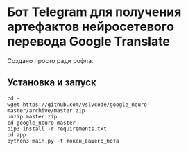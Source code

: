 # Бот Telegram для получения артефактов нейросетевого перевода Google Translate

Создано просто ради рофла.

## Установка и запуск
```
cd ~
wget https://github.com/vslvcode/google_neuro-master/archive/master.zip
unzip master.zip
cd google_neuro-master
pip3 install -r requirements.txt
cd app
python3 main.py -t токен_вашего_бота
```
